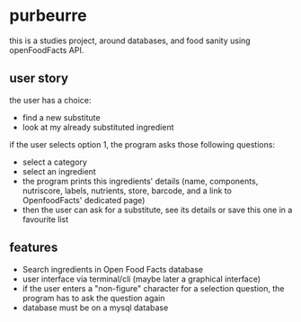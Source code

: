 # purbeurre

this is a studies project, around databases, and food sanity using openFoodFacts API.

## user story

the user has a choice:

* find a new substitute
* look at my already substituted ingredient

if the user selects option 1, the program asks those following questions:

* select a category
* select an ingredient
* the program prints this ingredients' details (name, components, nutriscore, labels, nutrients, store, barcode, and a link to OpenfoodFacts' dedicated page) 
* then the user can ask for a substitute, see its details or save this one in a favourite list


## features

* Search ingredients in Open Food Facts database
* user interface via terminal/cli (maybe later a graphical interface)
* if the user enters a "non-figure" character for a selection question, the program has to ask the question again
* database must be on a mysql database

